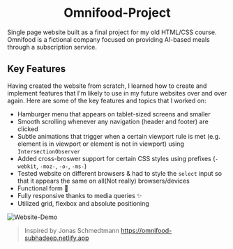 <h1 align ="center">Omnifood-Project</h1>
Single page website built as a final project for my old HTML/CSS course. Omnifood is a fictional company focused on providing AI-based meals through a subscription service. 

## Key Features
Having created the website from scratch, I learned how to create and implement features that I'm likely to use in my future websites over and over again. Here are some of the key features and topics that I worked on:

- Hamburger menu that appears on tablet-sized screens and smaller
- Smooth scrolling whenever any navigation (header and footer) are clicked
- Subtle animations that trigger when a certain viewport rule is met (e.g. element is in viewport or element is not in viewport) using `IntersectionObserver`
- Added cross-broswer support for certain CSS styles using prefixes (`-webkit`, `-moz-`, `-o-`, `-ms-`)
- Tested website on different browsers & had to style the `select` input so that it appears the same on all(Not really) browsers/devices
- Functional form 💌
- Fully responsive thanks to media queries ✨
- Utilized grid, flexbox and absolute positioning

![Website-Demo](https://github.com/subhadeeppaul/HTML-CSS-Practice/blob/main/Omnifood-Project/Website-demo.gif)


>Inspired by Jonas Schmedtmann
>https://omnifood-subhadeep.netlify.app
